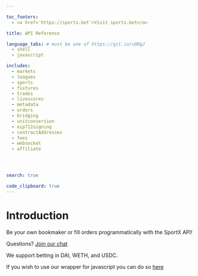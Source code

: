 ```yaml
---

toc_footers:
  - <a href='https://sportx.bet'>Visit sportx.bet</a>

title: API Reference

language_tabs: # must be one of https://git.io/vQNgJ
  - shell
  - javascript

includes:
  - markets
  - leagues
  - sports
  - fixtures
  - trades
  - livescores
  - metadata
  - orders
  - bridging
  - unitconversion
  - eip712signing
  - contractAddresses
  - fees
  - websocket
  - affiliate




search: true

code_clipboard: true
---
```


# Introduction

Be your own bookmaker or fill orders programmatically with the SportX API!

Questions? [Join our chat](https://discord.gg/xXUynCX)

We support betting in DAI, WETH, and USDC.

If you wish to use our wrapper for javascript you can do so [here](https://github.com/sportx-bet/sportx-js)






